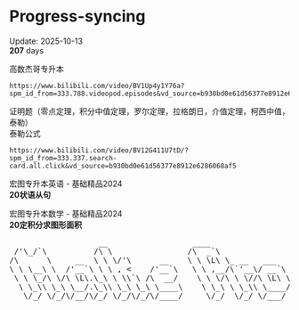 # Progress-syncing

Update: 2025-10-13   
**207** days  

高数杰哥专升本
```
https://www.bilibili.com/video/BV1Up4y1Y76a?spm_id_from=333.788.videopod.episodes&vd_source=b930bd0e61d56377e8912e6286068af5&p=113
```
证明题（零点定理，积分中值定理，罗尔定理，拉格朗日，介值定理，柯西中值，泰勒）    
泰勒公式
```
https://www.bilibili.com/video/BV12G411U7tD/?spm_id_from=333.337.search-card.all.click&vd_source=b930bd0e61d56377e8912e6286068af5
```

宏图专升本英语 - 基础精品2024  
**20状语从句**

宏图专升本数学 - 基础精品2024  
**20定积分求图形面积**

<pre>
                   __                  ____                                                     
 /'\_/`\          /\ \                /\  _`\                                                   
/\      \     __  \ \ \/'\      __    \ \ \L\ \_ __   ___      __   _ __    __    ____    ____  
\ \ \__\ \  /'__`\ \ \ , <    /'__`\   \ \ ,__/\`'__\/ __`\  /'_ `\/\`'__\/'__`\ /',__\  /',__\ 
 \ \ \_/\ \/\ \L\.\_\ \ \\`\ /\  __/    \ \ \/\ \ \//\ \L\ \/\ \L\ \ \ \//\  __//\__, `\/\__, `\
  \ \_\\ \_\ \__/.\_\\ \_\ \_\ \____\    \ \_\ \ \_\\ \____/\ \____ \ \_\\ \____\/\____/\/\____/
   \/_/ \/_/\/__/\/_/ \/_/\/_/\/____/     \/_/  \/_/ \/___/  \/___L\ \/_/ \/____/\/___/  \/___/ 
                                                               /\____/                          
                                                               \_/__/                           
</per>
